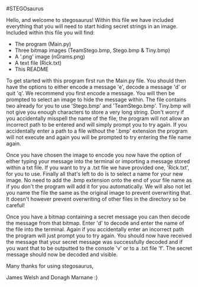 #STEGOsaurus

Hello, and welcome to stegosaurus! Within this file we have included everything
that you will need to start hiding secret strings in an image. Included within
this file you will find:

- The program (Main.py)
- Three bitmap images (TeamStego.bmp, Stego.bmp & Tiny.bmp)
- A '.png' image (nGrams.png)
- A text file (Rick.txt)
- This README

To get started with this program first run the Main.py file. You should then have
the options to either encode a message 'e', decode a message 'd' or quit 'q'. We
recommend you first encode a message. You will then be prompted to select an
image to hide the message within. The file contains two already for you to use
'Stego.bmp' and 'TeamStego.bmp'. Tiny.bmp will not give you enough characters to
store a very long string. Don't worry if you accidentally misspell the name of the
file, the program will not allow an incorrect path to be entered and will simply
prompt you to try again. If you accidentally enter a path to a file without the
'.bmp' extension the program will not execute and again you will be prompted to
try entering the file name again.

Once you have chosen the image to encode you now have the option of either typing
your message into the terminal or importing a message stored within a txt file.
If you want to try a .txt file we have provided one, 'Rick.txt', for you to use.
Finally all that's left to do is to select a name for your new image. No need to
add the .bmp extension onto the end of your file name as if you don't the program
will add it for you automatically. We will also not let you name the file the same
as the original image to prevent overwriting that. It doesn't however prevent
overwriting of other files in the directory so be careful!

Once you have a bitmap containing a secret message you can then decode the
message from that bitmap. Enter 'd' to decode and enter the name of the file into
the terminal. Again if you accidentally enter an incorrect path the program will
just prompt you to try again. You should now have received the message that your
secret message was successfully decoded and if you want that to be outputted to
the console 'v' or to a .txt file 'f'. The secret message should now be decoded
and visible.

Many thanks for using stegosaurus,

James Welsh and Donagh Marnane :)
